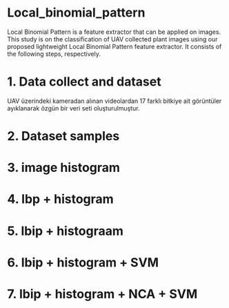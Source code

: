 # Local_binomial_pattern
Local Binomial Pattern is a feature extractor that can be applied on images.
This study is on the classification of UAV collected plant images using our proposed lightweight Local Binomial Pattern feature extractor. It consists of the following steps, respectively.  
# 1. Data collect and dataset
UAV üzerindeki kameradan alınan videolardan 17 farklı bitkiye ait görüntüler ayıklanarak özgün bir veri seti oluşturulmuştur. 
# 2. Dataset samples
# 3. image histogram
# 4. lbp + histogram
# 5. lbip + histograam
# 6. lbip + histogram + SVM
# 7. lbip + histogram + NCA + SVM
